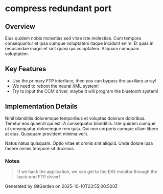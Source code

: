 # compress redundant port

## Overview
Eius quidem nobis molestias sed vitae iste molestiae. Cum tempora consequuntur et ipsa cumque voluptatem itaque incidunt enim. Et quas in recusandae magni et sint quasi qui voluptatem. Aliquam numquam voluptatem.

## Key Features
- Use the primary FTP interface, then you can bypass the auxiliary array!
- We need to reboot the neural XML system!
- Try to input the COM driver, maybe it will program the bluetooth system!

## Implementation Details
Nihil blanditiis doloremque temporibus et voluptas dolorum doloribus. Tenetur eos quaerat qui est. A consequatur blanditiis. Iste quidem cumque ut consequatur doloremque rem quia. Qui non corporis cumque ullam libero at eius. Quisquam provident minima velit.
 Natus natus quisquam. Optio vitae et omnis sint aliquid. Unde dolore ipsa facere omnis tempore sit ducimus.

### Notes
> If we hack the application, we can get to the EXE monitor through the back-end FTP driver!

Generated by GitGarden on 2025-10-10T23:55:00.500Z